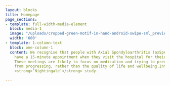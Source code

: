 ```yaml
---
layout: blocks
title: Homepage
page_sections:
- template: full-width-media-element
  block: media-1
  image: "/uploads/cropped-green-motif-in-hand-android-swipe-sml_preview1.png"
  width: '600'
- template: 1-column-text
  block: one-column-1
  content: We recognise that people with Axial Spondyloarthritis (axSpA) may only
    have a 15-minute appointment when they visit the hospital for their check-up.
    These meetings are likely to focus on medication and trying to prevent the condition
    from progressing, rather than the quality of life and wellbeing.Introducing…the
    <strong>‘Nightingale’</strong> study.

---
```

